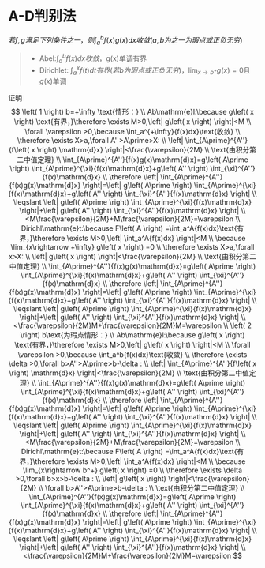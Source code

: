 # A-D判别法

$若f,g满足下列条件之一，则\int_a^bf(x)g(x)dx收敛(a,b为之一为瑕点或正负无穷)$

> - Abel:$\int_a^bf(x)dx收敛$，g(x)单调有界
> - Dirichlet: $\int_a^x f(t)dt有界(若b为瑕点或正负无穷)$，$\displaystyle\lim_{x\rightarrow b^+} g\left( x \right) =0$且$g(x)$单调

证明
$$
\left( 1 \right) b=+\infty \text{情形：}
\\
Ab\mathrm{e}l:\because g\left( x \right) \text{有界，}\therefore \exists M>0,\left| g\left( x \right) \right|<M
\\
\forall \varepsilon >0,\because \int_a^{+\infty}{f(x)dx}\text{收敛}
\\
\therefore \exists X>a,\forall A''>A\prime>X:
\\
\left| \int_{A\prime}^{A''}{f\left( x \right) \mathrm{d}x} \right|<\frac{\varepsilon}{2M}
\\
\text{由积分第二中值定理}
\\
\int_{A\prime}^{A''}{f(x)g(x)\mathrm{d}x}=g\left( A\prime \right) \int_{A\prime}^{\xi}{f(x)\mathrm{d}x}+g\left( A'' \right) \int_{\xi}^{A''}{f(x)\mathrm{d}x}
\\
\therefore \left| \int_{A\prime}^{A''}{f(x)g(x)\mathrm{d}x} \right|=\left| g\left( A\prime \right) \int_{A\prime}^{\xi}{f(x)\mathrm{d}x}+g\left( A'' \right) \int_{\xi}^{A''}{f(x)\mathrm{d}x} \right|
\\
\leqslant \left| g\left( A\prime \right) \int_{A\prime}^{\xi}{f(x)\mathrm{d}x} \right|+\left| g\left( A'' \right) \int_{\xi}^{A''}{f(x)\mathrm{d}x} \right|
\\
<M\frac{\varepsilon}{2M}+M\frac{\varepsilon}{2M}=\varepsilon 
\\
Dirichl\mathrm{e}t:\because F\left( A \right) =\int_a^A{f(x)dx}\text{有界，}\therefore \exists M>0,\left| \int_a^A{f(x)dx} \right|<M
\\
\because \lim_{x\rightarrow +\infty} g\left( x \right) =0
\\
\therefore \exists X>a,\forall x>X:
\\
\left| g\left( x \right) \right|<\frac{\varepsilon}{2M}
\\
\text{由积分第二中值定理}
\\
\int_{A\prime}^{A''}{f(x)g(x)\mathrm{d}x}=g\left( A\prime \right) \int_{A\prime}^{\xi}{f(x)\mathrm{d}x}+g\left( A'' \right) \int_{\xi}^{A''}{f(x)\mathrm{d}x}
\\
\therefore \left| \int_{A\prime}^{A''}{f(x)g(x)\mathrm{d}x} \right|=\left| g\left( A\prime \right) \int_{A\prime}^{\xi}{f(x)\mathrm{d}x}+g\left( A'' \right) \int_{\xi}^{A''}{f(x)\mathrm{d}x} \right|
\\
\leqslant \left| g\left( A\prime \right) \int_{A\prime}^{\xi}{f(x)\mathrm{d}x} \right|+\left| g\left( A'' \right) \int_{\xi}^{A''}{f(x)\mathrm{d}x} \right|
\\
<\frac{\varepsilon}{2M}M+\frac{\varepsilon}{2M}M=\varepsilon 
\\
\left( 2 \right) b\text{为瑕点情形：}
\\
Ab\mathrm{e}l:\because g\left( x \right) \text{有界，}\therefore \exists M>0,\left| g\left( x \right) \right|<M
\\
\forall \varepsilon >0,\because \int_a^b{f(x)dx}\text{收敛}
\\
\therefore \exists \delta >0,\forall b>A''>A\prime>b-\delta :
\\
\left| \int_{A\prime}^{A''}{f\left( x \right) \mathrm{d}x} \right|<\frac{\varepsilon}{2M}
\\
\text{由积分第二中值定理}
\\
\int_{A\prime}^{A''}{f(x)g(x)\mathrm{d}x}=g\left( A\prime \right) \int_{A\prime}^{\xi}{f(x)\mathrm{d}x}+g\left( A'' \right) \int_{\xi}^{A''}{f(x)\mathrm{d}x}
\\
\therefore \left| \int_{A\prime}^{A''}{f(x)g(x)\mathrm{d}x} \right|=\left| g\left( A\prime \right) \int_{A\prime}^{\xi}{f(x)\mathrm{d}x}+g\left( A'' \right) \int_{\xi}^{A''}{f(x)\mathrm{d}x} \right|
\\
\leqslant \left| g\left( A\prime \right) \int_{A\prime}^{\xi}{f(x)\mathrm{d}x} \right|+\left| g\left( A'' \right) \int_{\xi}^{A''}{f(x)\mathrm{d}x} \right|
\\
<M\frac{\varepsilon}{2M}+M\frac{\varepsilon}{2M}=\varepsilon 
\\
Dirichl\mathrm{e}t:\because F\left( A \right) =\int_a^A{f(x)dx}\text{有界，}\therefore \exists M>0,\left| \int_a^A{f(x)dx} \right|<M
\\
\because \lim_{x\rightarrow b^+} g\left( x \right) =0
\\
\therefore \exists \delta >0,\forall b>x>b-\delta :
\\
\left| g\left( x \right) \right|<\frac{\varepsilon}{2M}
\\
\forall b>A''>A\prime>b-\delta :
\\
\text{由积分第二中值定理}
\\
\int_{A\prime}^{A''}{f(x)g(x)\mathrm{d}x}=g\left( A\prime \right) \int_{A\prime}^{\xi}{f(x)\mathrm{d}x}+g\left( A'' \right) \int_{\xi}^{A''}{f(x)\mathrm{d}x}
\\
\therefore \left| \int_{A\prime}^{A''}{f(x)g(x)\mathrm{d}x} \right|=\left| g\left( A\prime \right) \int_{A\prime}^{\xi}{f(x)\mathrm{d}x}+g\left( A'' \right) \int_{\xi}^{A''}{f(x)\mathrm{d}x} \right|
\\
\leqslant \left| g\left( A\prime \right) \int_{A\prime}^{\xi}{f(x)\mathrm{d}x} \right|+\left| g\left( A'' \right) \int_{\xi}^{A''}{f(x)\mathrm{d}x} \right|
\\
<\frac{\varepsilon}{2M}M+\frac{\varepsilon}{2M}M=\varepsilon
$$